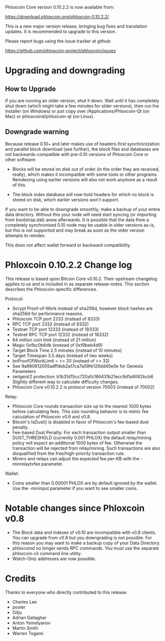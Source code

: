 Phloxcoin Core version 0.10.2.2 is now available from:

  <https://download.phloxcoin.org/phloxcoin-0.10.2.2/>

This is a new major version release, bringing bug fixes and translation 
updates. It is recommended to upgrade to this version.

Please report bugs using the issue tracker at github:

  <https://github.com/phloxcoin-project/phloxcoin/issues>

Upgrading and downgrading
=========================

How to Upgrade
--------------

If you are running an older version, shut it down. Wait until it has completely
shut down (which might take a few minutes for older versions), then run the
installer (on Windows) or just copy over /Applications/Phloxcoin-Qt (on Mac) or
phloxcoind/phloxcoin-qt (on Linux).

Downgrade warning
------------------

Because release 0.10+ and later makes use of headers-first synchronization and
parallel block download (see further), the block files and databases are not
backwards-compatible with pre-0.10 versions of Phloxcoin Core or other software:

* Blocks will be stored on disk out of order (in the order they are
received, really), which makes it incompatible with some tools or
other programs. Reindexing using earlier versions will also not work
anymore as a result of this.

* The block index database will now hold headers for which no block is
stored on disk, which earlier versions won't support.

If you want to be able to downgrade smoothly, make a backup of your entire data
directory. Without this your node will need start syncing (or importing from
bootstrap.dat) anew afterwards. It is possible that the data from a completely
synchronised 0.10 node may be usable in older versions as-is, but this is not
supported and may break as soon as the older version attempts to reindex.

This does not affect wallet forward or backward compatibility.


Phloxcoin 0.10.2.2 Change log
============================
This release is based upon Bitcoin Core v0.10.2.  Their upstream changelog applies to us and
is included in as separate release-notes.  This section describes the Phloxcoin-specific differences.

Protocol:
- Scrypt Proof-of-Work instead of sha256d, however block hashes are sha256d for performance reasons.
- Phloxcoin TCP port 2333 (instead of 8333)
- RPC TCP port 2332 (instead of 8332)
- Testnet TCP port 12333 (instead of 18333)
- Testnet RPC TCP port 12332 (instead of 18332)
- 84 million coin limit  (instead of 21 million)
- Magic 0xfbc0b6db       (instead of 0xf9beb4d9)
- Target Block Time 2.5 minutes (instead of 10 minutes)
- Target Timespan 3.5 days      (instead of two weeks)
- bnProofOfWorkLimit = >> 20    (instead of >> 32)
- See 9a980612005adffdeb2a17ca7a09fe126dd45e0e for Genesis Parameters
- zeitgeist2 protection: b1b31d15cc720a1c186431b21ecc9d1a9062bcb6 Slightly different way to calculate difficulty changes.
- Phloxcoin Core v0.10.2.2 is protocol version 70003 (instead of 70002)

Relay:
- Phloxcoin Core rounds transaction size up to the nearest 1000 bytes before calculating fees.  This size rounding behavior is to mimic fee calculation of Phloxcoin v0.6 and v0.8.
- Bitcoin's IsDust() is disabled in favor of Phloxcoin's fee-based dust penalty.
- Fee-based Dust Penalty: For each transaction output smaller than DUST_THRESHOLD (currently 0.001 PHLOX) the default relay/mining policy will expect an additional 1000 bytes of fee.  Otherwise the transaction will be rejected from relay/mining.  Such transactions are also disqualified from the free/high-priority transaction rule.
- Miners and relays can adjust the expected fee per-KB with the -minrelaytxfee parameter.

Wallet:
- Coins smaller than 0.00001 PHLOX are by default ignored by the wallet.  Use the -mininput parameter if you want to see smaller coins.

Notable changes since Phloxcoin v0.8
===================================

- The Block data and indexes of v0.10 are incompatible with v0.8 clients.  You can upgrade from v0.8 but you downgrading is not possible.  For this reason you may want to make a backup copy of your Data Directory.
- phloxcoind no longer sends RPC commands.  You must use the separate phloxcoin-cli command line utility.
- Watch-Only addresses are now possible.

Credits
=======

Thanks to everyone who directly contributed to this release:

- Charles Lee
- pooler
- Gitju
- Adrian Gallagher
- Anton Yemelyanov
- Martin Smith
- Warren Togami
